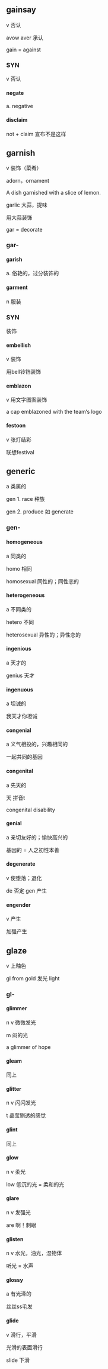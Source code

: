 ## gainsay

v 否认

avow aver 承认

gain = against

### SYN

v 否认

#### negate

a. negative

#### disclaim

not + claim 宣布不是这样

## garnish

v 装饰（菜肴）

adorn，ornament

A dish garnished with a slice of lemon.

garlic 大蒜，提味

用大蒜装饰

gar = decorate

### gar-

#### garish

a. 俗艳的，过分装饰的

#### garment

n 服装

### SYN

装饰

#### embellish

v 装饰

用bell铃铛装饰

#### emblazon

v 用文字图案装饰

a cap emblazoned with the team‘s logo

#### festoon

v 张灯结彩

联想festival

## generic

a 类属的

gen 1. race 种族 

gen 2. produce 如 generate

### gen-

#### homogeneous

a 同类的

homo 相同

homosexual  同性的；同性恋的

#### heterogeneous

a 不同类的

hetero 不同

heterosexual 异性的；异性恋的

#### ingenious

a 天才的

genius 天才

#### ingenuous

a 坦诚的

我天才你坦诚

#### congenial

a 义气相投的，兴趣相同的

一起共同的基因

#### congenital

a 先天的

天 拼音t

congenital disability

#### genial

a 亲切友好的；愉快高兴的

基因的 = 人之初性本善

#### degenerate

v 使堕落；退化

de 否定 gen 产生

#### engender

v 产生

加强产生

## glaze

v 上釉色

gl from gold 发光 light

### gl-

#### glimmer

n v 微微发光

m 闷的光

a glimmer of hope

#### gleam

同上

#### glitter

n v 闪闪发光

t 晶莹剔透的感觉

#### glint

同上

#### glow

n v 柔光

low 低沉的光 = 柔和的光

#### glare

n v 发强光

are 啊！刺眼

#### glisten

n v 水光，油光，湿物体

听光 = 水声

#### glossy

a 有光泽的

丝丝ss毛发

#### glide

v 滑行，平滑

光滑的表面滑行

slide 下滑